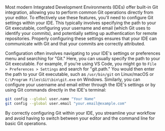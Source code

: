 Most modern Integrated Development Environments (IDEs) offer built-in Git integration, allowing you to perform common Git operations directly from your editor. To effectively use these features, you'll need to configure Git settings within your IDE. This typically involves specifying the path to your Git executable, configuring your username and email (which Git uses to identify your commits), and potentially setting up authentication for remote repositories. Properly configuring these settings ensures that your IDE can communicate with Git and that your commits are correctly attributed.

Configuration often involves navigating to your IDE's settings or preferences menu and searching for "Git." Here, you can usually specify the path to your Git executable. For example, if you're using VS Code, you might go to `File > Preferences > Settings` and search for "git.path." You would then enter the path to your Git executable, such as `/usr/bin/git` on Linux/macOS or `C:\Program Files\Git\bin\git.exe` on Windows. Similarly, you can configure your username and email either through the IDE's settings or by using Git commands directly in the IDE's terminal:

```bash
git config --global user.name "Your Name"
git config --global user.email "your.email@example.com"
```

By correctly configuring Git within your IDE, you streamline your workflow and avoid having to switch between your editor and the command line for basic Git operations.